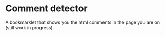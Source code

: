 Comment detector
============

A bookmarklet that shows you the html comments in the page you are on (still work in progress).
